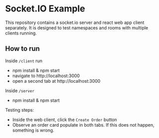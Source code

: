 # Socket.IO Example

This repository contains a socket.io server and react web app client separately. It is designed to test namespaces and rooms with multiple clients running.

## How to run

Inside `/client` run

* npm install & npm start
* navigate to http://localhost:3000
* open a second tab at http://localhost:3000

Inside `/server`

* npm install & npm start

Testing steps:

* Inside the web client, click the `Create Order` button
* Observe an order card populate in both tabs. If this does not happen, something is wrong.
